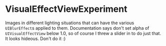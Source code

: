 # VisualEffectViewExperiment

Images in different lighting situations that can have the various `UIBlurEffect`s applied to them. Documentation says don't set alpha of `UIVisualEffectView` below 1.0, so of course I threw a slider in to do just that. It looks hideous. Don't do it :)
